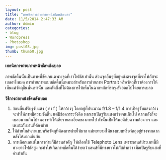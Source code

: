 ```yaml
---
layout: post
title: "เทคนิคการถ่ายภาพหน้าชัดหลังเบลอ"
date: 11/5/2014 2:47:33 AM 
author: Admin
categories: 
- blog 
- Wordpress
- Photoshop
img: post03.jpg
thumb: thumb0.jpg
---
```

**เทคนิคการถ่ายภาพหน้าชัดหลังเบลอ**<br> <br> 
 	ภาพชัดตื้นนั้นเป็นภาพที่ชัดเจนเฉพาะจุดที่เราโฟกัสเท่านั้น ส่วนจุดอื่นๆที่อยู่หลังตรงจุดที่เราโฟกัสจะเบลอทั้งหมด การถ่ายภาพแบบชัดตื้นนี้เหมาะสำหรับการถ่ายภาพ Portrait หรือวัตถุที่เราต้องการให้เห็นแค่วัตถุชิ้นนั้นเท่านั้น และตัดสิ่งที่ไม่ต้องการให้เห็นในฉากหลักที่รกรุงรังออกไปโดยการเบลอ<br> <br> 
**วิธีการถ่ายหน้าชัดหลังเบลอ**<br> 
1.	ก่อนอื่นปรับรูรับแสง ( ค่า f ) ให้กว้างๆ โดยอยู่ที่ประมาณ f/1.8 – f/1.4 การเปิดรูรับแสงกว้างจะทำให้ภาพมีความชัดตื้น แต่มีข้อควรระวังคือ หากเราเปิดรูรับแสงกว้างจนเกินไป ฉากหลังก็จะเบลอมากเกินไปจนอาจทำให้เสียรายละเอียดของภาพไป ดังนั้นเปิดให้พอดีกับความต้องการ และเหมาะกับงานที่ต้องถ่าย<br> 
2.	ให้ถ่ายใกล้นางแบบหรือวัตถุที่ต้องการถ่ายให้มาก แต่พยายามให้นางแบบหรือวัตถุอยู่ห่างจากฉากหลังให้มากเช่นกัน<br> 
3.	การเลือกเลนส์ในการถ่ายก็มีส่วนสำคัญ ให้เลือกใช้ Telephoto Lens เพราะเลนส์ประเภทนี้มีทางยาวโฟกัสสูง จะทำให้เกิดภาพชัดตื้นได้ง่ายกว่าเลนส์ที่มีทางยาวโฟกัสต่ำกว่า  เมื่อเปิดรูรับแสงที่ค่าเท่ากัน



